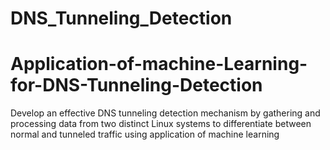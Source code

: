 # DNS_Tunneling_Detection
# Application-of-machine-Learning-for-DNS-Tunneling-Detection
Develop an effective DNS tunneling detection mechanism by gathering and processing data from two distinct Linux systems to differentiate between normal and tunneled traffic using application of machine learning
